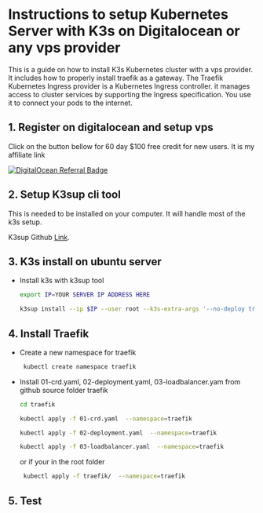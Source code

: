 # Instructions to setup Kubernetes Server with K3s on Digitalocean or any vps provider

This is a guide on how to install K3s Kubernetes cluster with a vps provider. It includes how to properly install traefik as a gateway. The Traefik Kubernetes Ingress provider is a Kubernetes Ingress controller. it manages access to cluster services by supporting the Ingress specification. You use it to connect your pods to the internet.

## 1. Register on digitalocean and setup vps

Click on the button bellow for 60 day $100 free credit for new users. It is my affiliate link

[![DigitalOcean Referral Badge](https://web-platforms.sfo2.cdn.digitaloceanspaces.com/WWW/Badge%201.svg)](https://www.digitalocean.com/?refcode=0a229afd221d&utm_campaign=Referral_Invite&utm_medium=Referral_Program&utm_source=badge)

## 2. Setup K3sup cli tool

This is needed to be installed on your computer. It will handle most of the k3s setup.

K3sup Github [Link](https://github.com/alexellis/k3sup).

## 3. K3s install on ubuntu server

- Install k3s with k3sup tool

    ```bash
    export IP=YOUR SERVER IP ADDRESS HERE

    k3sup install --ip $IP --user root --k3s-extra-args '--no-deploy traefik'
    ```

## 4. Install Traefik

- Create a new namespace for traefik
  
    ```bash
     kubectl create namespace traefik
    ```

- Install 01-crd.yaml, 02-deployment.yaml, 03-loadbalancer.yam from github source folder traefik

     ```bash
     cd traefik

     kubectl apply -f 01-crd.yaml  --namespace=traefik

     kubectl apply -f 02-deployment.yaml  --namespace=traefik

     kubectl apply -f 03-loadbalancer.yaml  --namespace=traefik
    ```

    or if your in the root folder

    ```bash
     kubectl apply -f traefik/  --namespace=traefik
    ```

## 5. Test